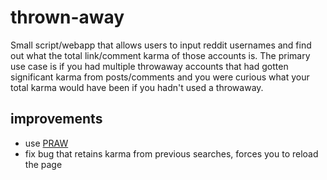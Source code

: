 # thrown-away

Small script/webapp that allows users to input reddit usernames and find out what the total link/comment karma of those accounts is. The primary use case is if you had multiple throwaway accounts that had gotten significant karma from posts/comments and you were curious what your total karma would have been if you hadn't used a throwaway.

## improvements
* use [PRAW](https://praw.readthedocs.org/en/latest/index.html)
* fix bug that retains karma from previous searches, forces you to reload the page
